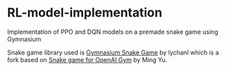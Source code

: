 # RL-model-implementation
Implementation of PPO and DQN models on a premade snake game using Gymnasium

Snake game library used is [Gymnasium Snake Game](https://github.com/lychanl/Gymnasium_Snake_Game) by lychanl 
which is a fork based on [Snake game for OpenAI Gym](https://github.com/NaLooo/Gym_Snake_Game) by Ming Yu.
